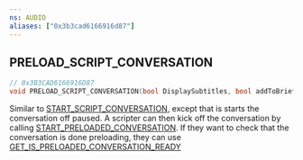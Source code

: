 ```yaml
---
ns: AUDIO
aliases: ["0x3b3cad6166916d87"]
---
```

## PRELOAD_SCRIPT_CONVERSATION

```c
// 0x3B3CAD6166916D87
void PRELOAD_SCRIPT_CONVERSATION(bool DisplaySubtitles, bool addToBriefScreen, bool cloneConversation, bool Interruptible);
```

Similar to [START_SCRIPT_CONVERSATION](#_0x6B17C62C9635D2DC), except that is starts the conversation off paused. A scripter can then kick off the conversation by calling [START_PRELOADED_CONVERSATION](#_0x23641AFE870AF385). If they want to check that the conversation is done preloading, they can use [GET_IS_PRELOADED_CONVERSATION_READY](#_0xE73364DB90778FFA)

